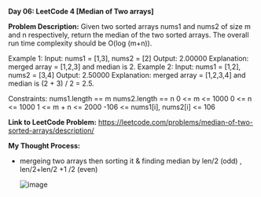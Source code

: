 **Day 06: LeetCode 4 [Median of Two arrays]**

**Problem Description:**
Given two sorted arrays nums1 and nums2 of size m and n respectively, return the median of the two sorted arrays.
The overall run time complexity should be O(log (m+n)).

Example 1:
Input: nums1 = [1,3], nums2 = [2]
Output: 2.00000
Explanation: merged array = [1,2,3] and median is 2.
Example 2:
Input: nums1 = [1,2], nums2 = [3,4]
Output: 2.50000
Explanation: merged array = [1,2,3,4] and median is (2 + 3) / 2 = 2.5.

Constraints:
nums1.length == m
nums2.length == n
0 <= m <= 1000
0 <= n <= 1000
1 <= m + n <= 2000
-106 <= nums1[i], nums2[i] <= 106

**Link to LeetCode Problem:**
https://leetcode.com/problems/median-of-two-sorted-arrays/description/

**My Thought Process:**
- mergeing two arrays then sorting it & finding median by len/2 (odd) , len/2+len/2 +1  /2 (even)


  ![image](https://github.com/404reese/100DaysOfJava/assets/135740066/665664be-3d6a-4cd7-8dfe-6029bddec9a9)

